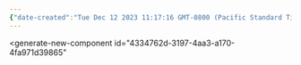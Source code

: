 ```yaml
---
{"date-created":"Tue Dec 12 2023 11:17:16 GMT-0800 (Pacific Standard Time)","file-id":"generate-new-component","last-updated":"2023-12-12T19:17:22.938Z"}
---
```


<generate-new-component 
  id="4334762d-3197-4aa3-a170-4fa971d39865"
>
</generate-new-component>
